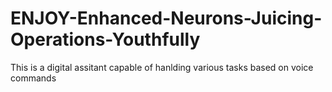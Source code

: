 # ENJOY-Enhanced-Neurons-Juicing-Operations-Youthfully
This is a digital assitant capable of hanlding various tasks based on voice commands
